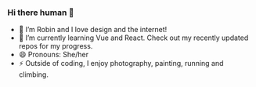 ### Hi there human 👋
 

- 🔭 I’m Robin and I love design and the internet!
- 🌱 I’m currently learning Vue and React. Check out my recently updated repos for my progress.   
- 😄 Pronouns: She/her
- ⚡ Outside of coding, I enjoy photography, painting, running and climbing. 
